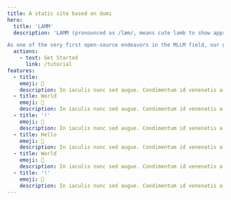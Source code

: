 ```yaml
---
title: A static site based on dumi
hero:
  title: 'LAMM'
  description: 'LAMM (pronounced as /læm/, means cute lamb to show appreciation to LLaMA): Multi-Modal Large Language Models and Applications as AI Agents, is a growing open-source community aimed at helping researchers and developers quickly train and evaluate Multi-modal Large Language Models (MLLM), and futher build multi-modal AI agents capable of bridging the gap between ideas and execution, enabling seamless interaction between humans and AI machines.

As one of the very first open-source endeavors in the MLLM field, our goal is to create an ecosystem where every researcher and developer can apply, study, and even contribute. We work on various aspects including MLLM datasets, frameworks, benchmarks, optimizations, and applications as AI Agents. As a fully transparent open-source community, any form of collaboration is welcome!'
  actions:
    - text: Get Started
      link: /tutorial
features:
  - title: 
    emoji: 💎
    description: In iaculis nunc sed augue. Condimentum id venenatis a condimentum. Eu non diam phasellus vestibulum lorem sed risus ultricies tristique.
  - title: World
    emoji: 🌈
    description: In iaculis nunc sed augue. Condimentum id venenatis a condimentum. Eu non diam phasellus vestibulum lorem sed risus ultricies tristique.
  - title: '!'
    emoji: 🚀
    description: In iaculis nunc sed augue. Condimentum id venenatis a condimentum. Eu non diam phasellus vestibulum lorem sed risus ultricies tristique.
  - title: Hello
    emoji: 💎
    description: In iaculis nunc sed augue. Condimentum id venenatis a condimentum. Eu non diam phasellus vestibulum lorem sed risus ultricies tristique.
  - title: World
    emoji: 🌈
    description: In iaculis nunc sed augue. Condimentum id venenatis a condimentum. Eu non diam phasellus vestibulum lorem sed risus ultricies tristique.
  - title: '!'
    emoji: 🚀
    description: In iaculis nunc sed augue. Condimentum id venenatis a condimentum. Eu non diam phasellus vestibulum lorem sed risus ultricies tristique.
---
```

